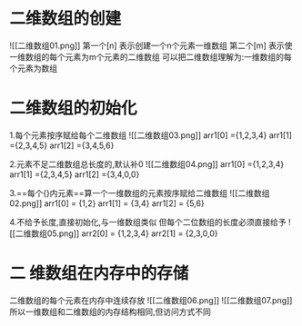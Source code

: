 # 二维数组的创建
![[二维数组01.png]]
第一个\[n] 表示创建一个n个元素一维数组 
第二个\[m] 表示使一维数组的每个元素为m个元素的二维数组
可以把二维数组理解为:一维数组的每个元素为数组

# 二维数组的初始化
1.每个元素按序赋给每个二维数组
![[二维数组03.png]]
arr1\[0] ={1,2,3,4} 
arr1\[1] ={2,3,4,5} 
arr1\[2] ={3,4,5,6} 

2.元素不足二维数组总长度的,默认补0
![[二维数组04.png]]
arr1\[0] ={1,2,3,4} 
arr1\[1] ={2,3,4,5} 
arr1\[2] ={3,4,0,0} 

3.==每个{}内元素==算一个一维数组的元素按序赋给二维数组
![[二维数组02.png]]
arr1[0] = {1,2}
arr1[1] = {3,4}
arr1[2] = {5,6}

4.不给予长度,直接初始化,与一维数组类似
但每个二位数组的长度必须直接给予
![[二维数组05.png]]
arr2[0] = {1,2,3,4}
arr2[1] = {2,3,0,0}
# 二 维数组在内存中的存储
二维数组的每个元素在内存中连续存放
![[二维数组06.png]]
![[二维数组07.png]]
所以一维数组和二维数组的内存结构相同,但访问方式不同
